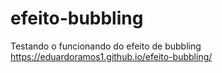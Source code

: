 # efeito-bubbling
Testando o funcionando do efeito de bubbling
https://eduardoramos1.github.io/efeito-bubbling/
